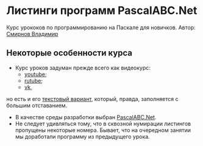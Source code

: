 # Листинги программ PascalABC.Net
Курс урококов по программированию на Паскале для новичков.
Автор: [Смирнов Владимир](http://www.vsmirnov.ru)

## Некоторые особенности курса
* Курс уроков задуман прежде всего как видеокурс:
    * [youtube](https://www.youtube.com/playlist?list=PLXIGmXb9HGzLyas5Ou-bLohT5s-t2tOFW);
    * [rutube](https://rutube.ru/plst/43307/);
    * [vk](https://vkvideo.ru/playlist/-207954158_1),
	
но есть и его [текстовый вариант](http://www.vsmirnov.ru/pascal), который, правда, заполняется с большим отставанием.
* В качестве среды разработки выбран [PascalABC.Net](http://www.pascalabc.net/).
* Не следует удивляться тому, что в сквозной нумирации листингов пропущены некоторые номера. Бывает, что на очередном занятии
мы доработали программу из предыдущего урока.